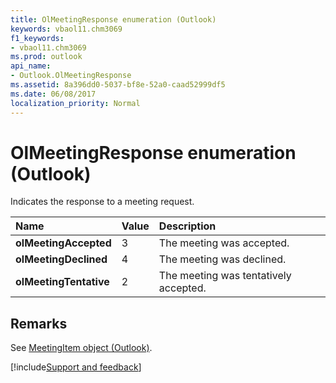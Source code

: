 ```yaml
---
title: OlMeetingResponse enumeration (Outlook)
keywords: vbaol11.chm3069
f1_keywords:
- vbaol11.chm3069
ms.prod: outlook
api_name:
- Outlook.OlMeetingResponse
ms.assetid: 8a396dd0-5037-bf8e-52a0-caad52999df5
ms.date: 06/08/2017
localization_priority: Normal
---
```



# OlMeetingResponse enumeration (Outlook)

Indicates the response to a meeting request.



|Name|Value|Description|
|:-----|:-----|:-----|
| **olMeetingAccepted**|3|The meeting was accepted.|
| **olMeetingDeclined**|4|The meeting was declined.|
| **olMeetingTentative**|2|The meeting was tentatively accepted.|

## Remarks

See [MeetingItem object (Outlook)](Outlook.MeetingItem.md).

[!include[Support and feedback](~/includes/feedback-boilerplate.md)]
